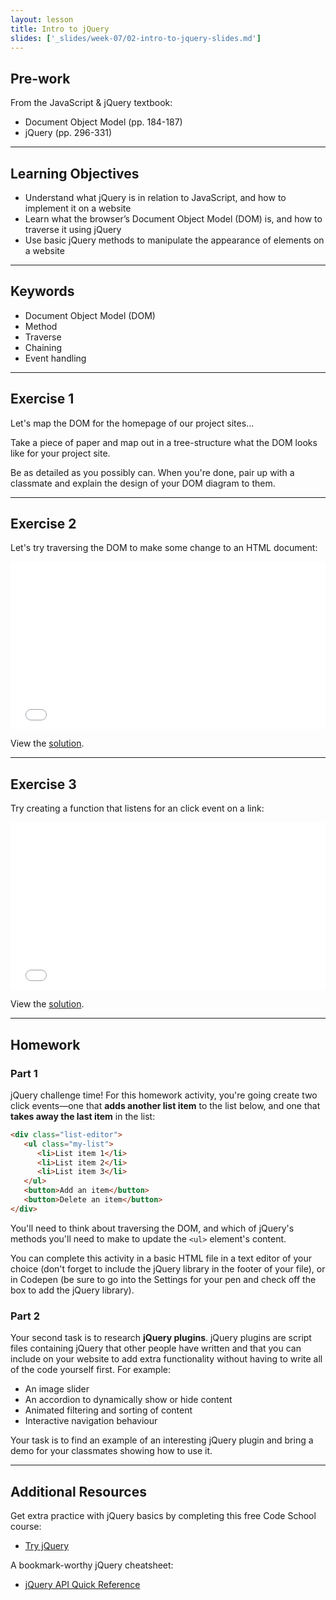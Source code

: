 ```yaml
---
layout: lesson
title: Intro to jQuery
slides: ['_slides/week-07/02-intro-to-jquery-slides.md']
---
```


## Pre-work

From the JavaScript & jQuery textbook:

- Document Object Model (pp. 184-187)
- jQuery (pp. 296-331)

---

## Learning Objectives

- Understand what jQuery is in relation to JavaScript, and how to implement it on a website
- Learn what the browser’s Document Object Model (DOM) is, and how to traverse it using jQuery
- Use basic jQuery methods to manipulate the appearance of elements on a website

---

## Keywords

- Document Object Model (DOM)
- Method
- Traverse
- Chaining
- Event handling

---

## Exercise 1

Let's map the DOM for the homepage of our project sites...

Take a piece of paper and map out in a tree-structure what the DOM looks like for your project site.

Be as detailed as you possibly can. When you're done, pair up with a classmate and explain the design of your DOM diagram to them.

---

## Exercise 2

Let's try traversing the DOM to make some change to an HTML document:

<iframe height='268' scrolling='no' src='//codepen.io/redacademy/embed/OVNjLB/?height=268&theme-id=0&default-tab=js' frameborder='no' allowtransparency='true' allowfullscreen='true' style='width: 100%;'>See the Pen <a href='http://codepen.io/redacademy/pen/OVNjLB/'>OVNjLB</a> by RED Academy (<a href='http://codepen.io/redacademy'>@redacademy</a>) on <a href='http://codepen.io'>CodePen</a>.
</iframe>

View the [solution](http://codepen.io/redacademy/pen/VLazKX).

---

## Exercise 3

Try creating a function that listens for an click event on a link:

<iframe height='268' scrolling='no' src='//codepen.io/redacademy/embed/VLazbx/?height=268&theme-id=0&default-tab=js' frameborder='no' allowtransparency='true' allowfullscreen='true' style='width: 100%;'>See the Pen <a href='http://codepen.io/redacademy/pen/VLazbx/'>VLazbx</a> by RED Academy (<a href='http://codepen.io/redacademy'>@redacademy</a>) on <a href='http://codepen.io'>CodePen</a>.
</iframe>

View the [solution](http://codepen.io/redacademy/pen/RPaZgY).

---

## Homework

### Part 1

jQuery challenge time! For this homework activity, you're going create two click events&mdash;one that **adds another list item** to the list below, and one that **takes away the last item** in the list:

```html
<div class="list-editor">
   <ul class="my-list">
      <li>List item 1</li>
      <li>List item 2</li>
      <li>List item 3</li>
   </ul>
   <button>Add an item</button>
   <button>Delete an item</button>
</div>
```

You'll need to think about traversing the DOM, and which of jQuery's methods you'll need to make to update the `<ul>` element's content.

You can complete this activity in a basic HTML file in a text editor of your choice (don't forget to include the jQuery library in the footer of your file), or in Codepen (be sure to go into the Settings for your pen and check off the box to add the jQuery library).

### Part 2

Your second task is to research **jQuery plugins**. jQuery plugins are script files containing jQuery that other people have written and that you can include on your website to add extra functionality without having to write all of the code yourself first. For example:

- An image slider
- An accordion to dynamically show or hide content
- Animated filtering and sorting of content
- Interactive navigation behaviour

Your task is to find an example of an interesting jQuery plugin and bring a demo for your classmates showing how to use it.

---

## Additional Resources

Get extra practice with jQuery basics by completing this free Code School course:

- [Try jQuery](http://try.jquery.com/)

A bookmark-worthy jQuery cheatsheet:

- [jQuery API Quick Reference](http://oscarotero.com/jquery/)
